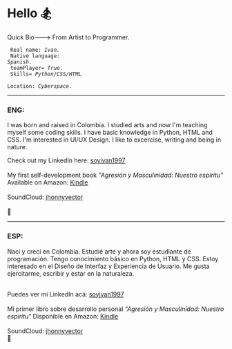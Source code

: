 <!DOCTYPE html>
<html>
  <h1 style="text-align"> Hello &#127938;</h1>
  
  Quick Bio---> From Artist to Programmer. 
  
  <code> Real name: *Ivan.* </code> <br>
  <code> Native language: *Spanish.* </code> <br>
  <code> teamPlayer= *True.* </code> <br> 
  <code> Skills= *Python/CSS/HTML* </code> <br>
  <code> Location: *Cyberspace.* </code> <br>
  
  <hr shade size="4" widht="50%" align="center" />  
  
  <h3> ENG: </h3>
  
  I was born and raised in Colombia. I studied arts and now I'm teaching myself some coding skills. I have basic knowledge in Python, HTML and CSS. I'm interested in UI/UX Design. I like to excercise, writing and being in nature. <br>
  
  Check out my LinkedIn here: <a href=https://www.linkedin.com/in/soyivan1997>soyivan1997</a> <br> <br>
  My first self-development book *"Agresión y Masculinidad: Nuestro espíritu"* Available on Amazon: <a href= https://www.amazon.com/dp/B09WPSHWRD>Kindle</a> <br> <br>
  SoundCloud: <a href=https://soundcloud.com/jhonnyvector>jhonnyvector</a> <br> <br>
  💾
 
  <hr shade size="4" widht="50%" align="center" /> 
  
  <h3> ESP: </h3>
  
  Nací y crecí en Colombia. Estudié arte y ahora soy estudiante de programación. Tengo conocimiento básico en Python, HTML y CSS. Estoy interesado en el Diseño de Interfaz y Experiencia de Usuario. Me gusta ejercitarme, escribir y estar en la naturaleza. <br> <br> 
  
  Puedes ver mi LinkedIn acá: <a href=https://www.linkedin.com/in/soyivan1997>soyivan1997</a> <br> <br>
  Mi primer libro sobre desarrollo personal *"Agresión y Masculinidad: Nuestro espíritu"* Disponible en Amazon: <a href= https://www.amazon.com/dp/B09WPSHWRD>Kindle</a> <br> <br>
  SoundCloud: <a href=https://soundcloud.com/jhonnyvector>jhonnyvector</a> <br>
  💾
 </html> 
